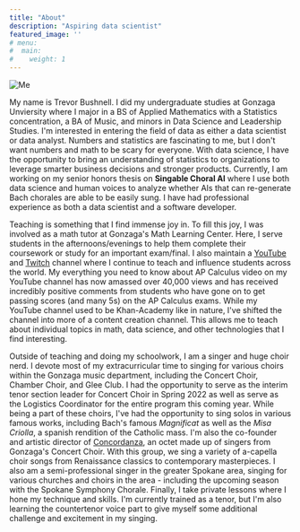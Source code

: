```yaml
---
title: "About"
description: "Aspiring data scientist"
featured_image: ''
# menu:
#  main:
#    weight: 1
---
```


![Me](/images/profile_pic.jpg)


My name is Trevor Bushnell. I did my undergraduate studies at Gonzaga Unviersity where I major in a BS of Applied Mathematics with a Statistics concentration, a BA of Music, and minors in Data Science and Leadership Studies. I'm interested in entering the field of data as either a data scientist or data analyst. Numbers and statistics are fascinating to me, but I don't want numbers and math to be scary for everyone. With data science, I have the opportunity to bring an understanding of statistics to organizations to leverage smarter business decisions and stronger products. Currently, I am working on my senior honors thesis on **Singable Choral AI** where I use both data science and human voices to analyze whether AIs that can re-generate Bach chorales are able to be easily sung. I have had professional experience as both a data scientist and a software developer.

Teaching is something that I find immense joy in. To fill this joy, I was involved as a math tutor at Gonzaga's Math Learning Center. Here, I serve students in the afternoons/evenings to help them complete their coursework or study for an important exam/final. I also maintain a [YouTube](https://www.youtube.com/channel/UC2G7S_EuUryTVKe1C5VXCdQ) and [Twitch](https://twitch.tv/trevorbushnell) channel where I continue to teach and influence students across the world. My everything you need to know about AP Calculus video on my YouTube channel has now amassed over 40,000 views and has received incredibly positive comments from students who have gone on to get passing scores (and many 5s) on the AP Calculus exams. While my YouTube channel used to be Khan-Academy like in nature, I've shifted the channel into more of a content creation channel. This allows me to teach about individual topics in math, data science, and other technologies that I find interesting. 

Outside of teaching and doing my schoolwork, I am a singer and huge choir nerd. I devote most of my extracurricular time to singing for various choirs within the Gonzaga music department, including the Concert Choir, Chamber Choir, and Glee Club. I had the opportunity to serve as the interim tenor section leader for Concert Choir in Spring 2022 as well as serve as the Logistics Coordinator for the entire program this coming year. While being a part of these choirs, I've had the opportunity to sing solos in various famous works, including Bach's famous *Magnificat* as well as the *Misa Criolla*, a spanish rendition of the Catholic mass. I'm also the co-founder and artistic director of [Concordanza](https://concordanza.github.io), an octet made up of singers from Gonzaga's Concert Choir. With this group, we sing a variety of a-capella choir songs from Renaissance classics to contemporary masterpieces. I also am a semi-professional singer in the greater Spokane area, singing for various churches and choirs in the area - including the upcoming season with the Spokane Symphony Chorale. Finally, I take private lessons where I hone my technique and skills. I'm currently trained as a tenor, but I'm also learning the countertenor voice part to give myself some additional challenge and excitement in my singing.
